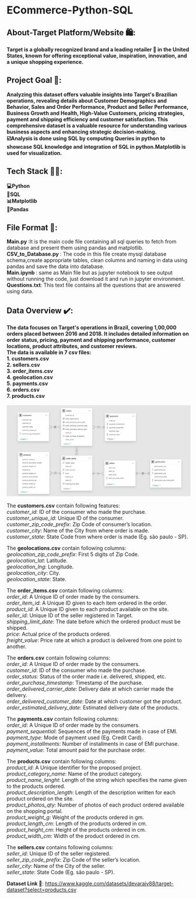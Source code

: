 # ECommerce-Python-SQL

<h2>About-Target Platform/Website 🛍️: </h2>
<b>Target is a globally recognized brand and a leading retailer 🛒 in the United States, known for offering exceptional value, inspiration, innovation, and a unique shopping experience.</b>
<h2>Project Goal 🎯: </h2> 
<b>Analyzing this dataset offers valuable insights into Target's Brazilian operations, revealing details about Customer Demographics and Behavior, Sales and Order Performance, Product and Seller Performance, Business Growth and Health, High-Value Customers, pricing strategies, payment and shipping efficiency and customer satisfaction. This comprehensive dataset is a valuable resource for understanding various business aspects and enhancing strategic decision-making.<br>
☑️Analysis is done using SQL by computing Queries in python to showcase SQL knowledge and integration of SQL in python.Matplotlib is used for visualization.</b>
<h2>Tech Stack 👩‍💻: </h2>
<b>
💻Python<br>
📂SQL<br>
📊Matplotlib<br>
🐼Pandas<br></b>

<h2>File Format 📁: </h2>
<b>Main.py </b>:It is the main code file containing all sql queries to fetch from database and present them using pandas and matplotlib.<br>
<b>CSV_to_Database.py </b>: The code in this file create mysql database schema,create appropriate tables, clean columns and naming in data using pandas and save the data into database.<br>
<b>Main.ipynb </b>: same as Main file but as jupyter notebook to see output without running the code, just download it and run in jupyter environment.<br>
<b>Questions.txt</b>: This text file contains all the questions that are answered using data.

<h2>Data Overview ✔️:</h2>
<b>The data focuses on Target's operations in Brazil, covering 1,00,000 orders placed between 2016 and 2018. It includes detailed information on order status, pricing, payment and shipping performance, customer locations, product attributes, and customer reviews.<br>
The data is available in 7 csv files:<br></b>
<b>1. customers.csv</b><br>
<b>2. sellers.csv</b><br>
<b>3. order_items.csv</b><br>
<b>4. geolocation.csv</b><br>
<b>5. payments.csv</b><br>
<b>6. orders.csv</b><br>
<b>7. products.csv</b><br>
<br>

<img alt="CSV_File_Structure" src="https://github.com/tanmay-changade/ECommerce-Python-SQL/blob/main/CSV%20File%20Structure.png"/>

The <b>customers.csv</b> contain following features:<br>
<i>customer_id</i>: ID of the consumer who made the purchase.<br>
<i>customer_unique_id</i>: Unique ID of the consumer.<br>
<i>customer_zip_code_prefix</i>: Zip Code of consumer’s location.<br>
<i>customer_city</i>: Name of the City from where order is made.<br>
<i>customer_state</i>: State Code from where order is made (Eg. são paulo - SP).<br>

The <b>geolocations.csv</b> contain following columns:<br>
<i>geolocation_zip_code_prefix</i>: First 5 digits of Zip Code.<br>
<i>geolocation_lat</i>: Latitude.<br>
<i>geolocation_lng</i>: Longitude.<br>
<i>geolocation_city</i>: City.<br>
<i>geolocation_state</i>: State.<br>

The <b>order_items.csv</b> contain following columns:<br>
<i>order_id</i>: A Unique ID of order made by the consumers.<br>
<i>order_item_id</i>: A Unique ID given to each item ordered in the order.<br>
<i>product_id</i>: A Unique ID given to each product available on the site.<br>
<i>seller_id</i>: Unique ID of the seller registered in Target.<br>
<i>shipping_limit_date</i>: The date before which the ordered product must be shipped.<br>
<i>price</i>: Actual price of the products ordered.<br>
<i>freight_value</i>: Price rate at which a product is delivered from one point to another.<br>

The <b>orders.csv</b> contain following columns:<br>
<i>order_id</i>: A Unique ID of order made by the consumers.<br>
<i>customer_id</i>: ID of the consumer who made the purchase.<br>
<i>order_status</i>: Status of the order made i.e. delivered, shipped, etc.<br>
<i>order_purchase_timestamp</i>: Timestamp of the purchase.<br>
<i>order_delivered_carrier_date</i>: Delivery date at which carrier made the delivery.<br>
<i>order_delivered_customer_date</i>: Date at which customer got the product.<br>
<i>order_estimated_delivery_date</i>: Estimated delivery date of the products.<br>

The <b>payments.csv</b> contain following columns:<br>
<i>order_id</i>: A Unique ID of order made by the consumers.<br>
<i>payment_sequential</i>: Sequences of the payments made in case of EMI.<br>
<i>payment_type</i>: Mode of payment used (Eg. Credit Card).<br>
<i>payment_installments</i>: Number of installments in case of EMI purchase.<br>
<i>payment_value</i>: Total amount paid for the purchase order.<br>

The <b>products.csv</b> contain following columns:<br>
<i>product_id</i>: A Unique identifier for the proposed project.<br>
<i>product_category_name</i>: Name of the product category.<br>
<i>product_name_lenght</i>: Length of the string which specifies the name given to the products ordered.<br>
<i>product_description_length</i>: Length of the description written for each product ordered on the site.<br>
<i>product_photos_qty</i>: Number of photos of each product ordered available on the shopping portal.<br>
<i>product_weight_g</i>: Weight of the products ordered in gm.<br>
<i>product_length_cm</i>: Length of the products ordered in cm.<br>
<i>product_height_cm</i>: Height of the products ordered in cm.<br>
<i>product_width_cm</i>: Width of the product ordered in cm.<br>

The <b>sellers.csv</b> contains following columns:<br>
<i>seller_id</i>: Unique ID of the seller registered.<br>
<i>seller_zip_code_prefix</i>: Zip Code of the seller’s location.<br>
<i>seller_city</i>: Name of the City of the seller.<br>
<i>seller_state</i>: State Code (Eg. são paulo - SP).<br>

<b>Dataset Link </b> 🔗: https://www.kaggle.com/datasets/devarajv88/target-dataset?select=products.csv

